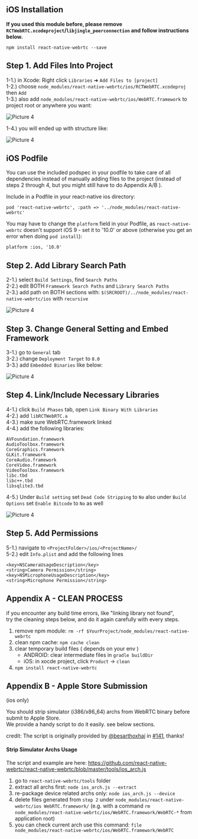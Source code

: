 ## iOS Installation

**If you used this module before, please remove `RCTWebRTC.xcodeproject`/`libjingle_peerconnection` and follow   instructions below.**

`npm install react-native-webrtc --save`  

## Step 1. Add Files Into Project

1-1.) in Xcode: Right click `Libraries` ➜ `Add Files to [project]`  
1-2.) choose `node_modules/react-native-webrtc/ios/RCTWebRTC.xcodeproj` then `Add`  
1-3.) also add `node_modules/react-native-webrtc/ios/WebRTC.framework` to project root or anywhere you want:  

![Picture 4](https://github.com/react-native-webrtc/react-native-webrtc/blob/master/Documentation/doc_install_xcode_add_xcodeproject.png)

1-4.) you will ended up with structure like:  

![Picture 4](https://github.com/react-native-webrtc/react-native-webrtc/blob/master/Documentation/doc_install_xcode_file_structure.png)

## iOS Podfile

You can use the included podspec in your podfile to take care of all dependencies instead of manually adding files to the project (instead of steps 2 through 4, but you might still have to do Appendix A/B ).

Include in a Podfile in your react-native ios directory:

```
pod 'react-native-webrtc', :path => '../node_modules/react-native-webrtc'
```

You may have to change the `platform` field in your Podfile, as `react-native-webrtc` doesn't support iOS 9 - set it to '10.0' or above (otherwise you get an error when doing `pod install`):

```
platform :ios, '10.0'
```

## Step 2. Add Library Search Path

2-1.) select `Build Settings`, find `Search Paths`  
2-2.) edit BOTH `Framework Search Paths` and `Library Search Paths`  
2-3.) add path on BOTH sections with: `$(SRCROOT)/../node_modules/react-native-webrtc/ios` with `recursive`  

![Picture 4](https://github.com/react-native-webrtc/react-native-webrtc/blob/master/Documentation/doc_install_xcode_search_path.png)

## Step 3. Change General Setting and Embed Framework

3-1.) go to `General` tab  
3-2.) change `Deployment Target` to `8.0`  
3-3.) add `Embedded Binaries` like below:  

![Picture 4](https://github.com/react-native-webrtc/react-native-webrtc/blob/master/Documentation/doc_install_xcode_embed_framework.png)


## Step 4. Link/Include Necessary Libraries


4-1.) click `Build Phases` tab, open `Link Binary With Libraries`  
4-2.) add `libRCTWebRTC.a`  
4-3.) make sure WebRTC.framework linked  
4-4.) add the following libraries:  

```
AVFoundation.framework
AudioToolbox.framework
CoreGraphics.framework
GLKit.framework
CoreAudio.framework
CoreVideo.framework
VideoToolbox.framework
libc.tbd
libc++.tbd
libsqlite3.tbd
```

4-5.) Under `Build setting` set `Dead Code Stripping` to `No` also under `Build Options` set `Enable Bitcode` to `No` as well  

![Picture 4](https://github.com/react-native-webrtc/react-native-webrtc/blob/master/Documentation/doc_install_xcode_link_libraries.png)

## Step 5. Add Permissions

5-1.) navigate to `<ProjectFolder>/ios/<ProjectName>/`  
5-2.) edit `Info.plist` and add the following lines

```
<key>NSCameraUsageDescription</key>
<string>Camera Permission</string>
<key>NSMicrophoneUsageDescription</key>
<string>Microphone Permission</string>
```

## Appendix A - CLEAN PROCESS

if you encounter any build time errors, like "linking library not found",  
try the cleaning steps below, and do it again carefully with every steps.

1. remove npm module: `rm -rf $YourProject/node_modules/react-native-webrtc`  
2. clean npm cache: `npm cache clean`  
3. clear temporary build files ( depends on your env )    
    * ANDROID: clear intermediate files in `gradle buildDir`    
    * iOS: in xocde project, click `Product` -> `clean`    
4. `npm install react-native-webrtc`  
  
## Appendix B - Apple Store Submission

(ios only)

You should strip simulator (i386/x86_64) archs from WebRTC binary before submit to Apple Store.  
We provide a handy script to do it easily. see below sections.

credit: The script is originally provided by [@besarthoxhaj](https://github.com/besarthoxhaj) in [#141](https://github.com/react-native-webrtc/react-native-webrtc/issues/141), thanks!

#### Strip Simulator Archs Usage

The script and example are here: https://github.com/react-native-webrtc/react-native-webrtc/blob/master/tools/ios_arch.js

1. go to `react-native-webrtc/tools` folder
2. extract all archs first: `node ios_arch.js --extract`
3. re-package device related archs only: `node ios_arch.js --device`
4. delete files generated from `step 2` under `node_modules/react-native-webrtc/ios WebRTC.framework/` (e.g. with a command `rm node_modules/react-native-webrtc/ios/WebRTC.framework/WebRTC-*` from application root)
5. you can check current arch use this command: `file node_modules/react-native-webrtc/ios/WebRTC.framework/WebRTC`
